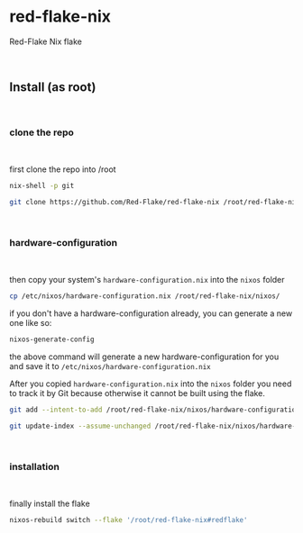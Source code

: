 # red-flake-nix
Red-Flake Nix flake

<br>

## Install (as root)

<br>

### clone the repo

<br>

first clone the repo into /root
```bash
nix-shell -p git
```
```bash
git clone https://github.com/Red-Flake/red-flake-nix /root/red-flake-nix
```

<br>

### hardware-configuration

<br>

then copy your system's `hardware-configuration.nix` into the `nixos` folder
```bash
cp /etc/nixos/hardware-configuration.nix /root/red-flake-nix/nixos/
```

if you don't have a hardware-configuration already, you can generate a new one like so:
```bash
nixos-generate-config
```
the above command will generate a new hardware-configuration for you and save it to `/etc/nixos/hardware-configuration.nix`

After you copied `hardware-configuration.nix` into the `nixos` folder you need to track it by Git because otherwise it cannot be built using the flake.
```bash
git add --intent-to-add /root/red-flake-nix/nixos/hardware-configuration.nix
```

```bash
git update-index --assume-unchanged /root/red-flake-nix/nixos/hardware-configuration.nix
```

<br>

### installation

<br>

finally install the flake
```bash
nixos-rebuild switch --flake '/root/red-flake-nix#redflake'
```